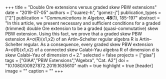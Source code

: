 +++
title = "Double Ore extensions versus graded skew PBW extensions"
date = "2019-07-05"
authors = ["suarez-h", "gomez-j"]
publication_types = ["2"]
publication = "*Communications in Algebra*, **48**(1), 185-197"
abstract = "In this article, we present necessary and sufficient conditions for a graded (trimmed) double Ore extension to be a graded (quasi-commutative) skew PBW extension. Using this fact, we prove that a graded skew PBW extension A=σ(R)⟨x1,x2⟩ of an Artin–Schelter regular algebra R is Artin–Schelter regular. As a consequence, every graded skew PBW extension A=σ(R)⟨x1,x2⟩ of a connected skew Calabi–Yau algebra R of dimension d is skew Calabi–Yau of dimension d + 2."
selected = false
projects = ["giaa"]
tags = ["GIAA","PBW Extensions","Algebra", "Cat. A2"]
doi = "10.1080/00927872.2019.1635610"
math = true
highlight = true
[header]
image = ""
caption = ""
+++
